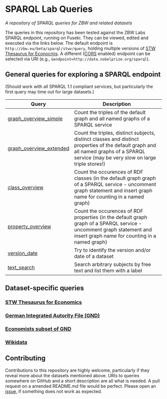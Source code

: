 SPARQL Lab Queries
==============
*A repository of SPARQL queries for ZBW and related datasets*

The queries in this repository has been tested against the ZBW Labs SPARQL endpoint, running on Fuseki. They can be viewed, edited and executed via the links below. The default endpoint is `http://zbw.eu/beta/sparql/stwv/query`, holding multiple versions of <a href="http://zbw.eu/stw">STW Thesaurus for Econocmis</a>. A different ([CORS](https://en.wikipedia.org/wiki/Cross-origin_resource_sharing) enabled) endpoint can be selected via URI (e.g., `&endpoint=http://data.nobelprize.org/sparql`).


General queries for exploring a SPARQL endpoint
-----------------------------------------------

(Should work with all SPARQL 1.1 compliant services, but particularly the first query may time out for large datasets.)

Query | Description
------|------------
[graph_overview_simple](http://zbw.eu/beta/sparql-lab/?queryRef=https://api.github.com/repos/zbw/sparql-queries/contents/graph_overview_simple.rq) | Count the triples of the default graph and all named graphs of a SPARQL service
[graph_overview_extended](http://zbw.eu/beta/sparql-lab/?queryRef=https://api.github.com/repos/zbw/sparql-queries/contents/graph_overview_extended.rq) | Count the triples, distinct subjects, distinct classes and distinct properties of the default graph and all named graphs of a SPARQL service (may be very slow on large triple stores!)
[class_overview](http://zbw.eu/beta/sparql-lab/?queryRef=https://api.github.com/repos/zbw/sparql-queries/contents/class_overview.rq) | Count the occurences of RDF classes (in the default graph graph of a SPARQL service - uncomment graph statement and insert graph name for counting in a named graph)
[property_overview](http://zbw.eu/beta/sparql-lab/?queryRef=https://api.github.com/repos/zbw/sparql-queries/contents/property_overview.rq) | Count the occurences of RDF properties (in the default graph graph of a SPARQL service - uncomment graph statement and insert graph name for counting in a named graph)
[version_date](http://zbw.eu/beta/sparql-lab/?endpoint=http://zbw.eu/beta/sparql/stw/query&queryRef=https://api.github.com/repos/zbw/sparql-queries/contents/version_date.rq) | Try to identify the version and/or date of a dataset
[text_search](http://zbw.eu/beta/sparql-lab/?endpoint=http://zbw.eu/beta/sparql/stw/query&queryRef=https://api.github.com/repos/zbw/sparql-queries/contents/text_search.rq) | Search arbitrary subjects by free text and list them with a label


Dataset-specific queries
------------------------

### [STW Thesaurus for Economics](stw)

### [German Integrated Autority File (GND)](gnd)

### [Economists subset of GND](econ_pers)

### [Wikidata](wikidata)

Contributing
------------

Contributions to this repository are highly welcome, particularly if they reveal more about the datasets mentioned above. URIs to queries somewhere on GitHub and a short description are all what is needed. A pull request on a amended README.md file would be perfect. Please open an [issue](https://github.com/zbw/sparql-queries/issues), if something does not work as expected.
